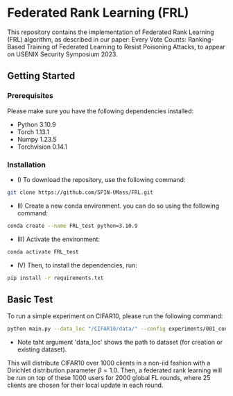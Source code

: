 # Federated Rank Learning (FRL) 

This repository contains the implementation of Federated Rank Learning (FRL) algorithm, as described in our paper: Every Vote Counts: Ranking-Based Training of Federated Learning to Resist Poisoning Attacks, to appear on USENIX Security Symposium 2023. 

## Getting Started

### Prerequisites

Please make sure you have the following dependencies installed:

- Python 3.10.9
- Torch 1.13.1 
- Numpy 1.23.5
- Torchvision 0.14.1

### Installation

- I) To download the repository, use the following command:

```bash
git clone https://github.com/SPIN-UMass/FRL.git
```

- II) Create a new conda environment. you can do so using the following command:

```bash
conda create --name FRL_test python=3.10.9
```

- III) Activate the environment:

```bash
conda activate FRL_test
```

- IV) Then, to install the dependencies, run:

```bash
pip install -r requirements.txt
```



## Basic Test

To run a simple experiment on CIFAR10, please run the following command:


```bash
python main.py --data_loc "/CIFAR10/data/" --config experiments/001_config_CIFAR10_Conv8_FRL_1000users_noniid1.0_nomalicious.txt
```

- Note taht argument 'data_loc' shows the path to dataset (for creation or existing dataset).

This will distribute CIFAR10 over 1000 clients in a non-iid fashion with a Dirichlet distribution parameter $\beta=1.0$. Then, a federated rank learning will be run on top of these 1000 users for 2000 global FL rounds, where 25 clients are chosen for their local update in each round.